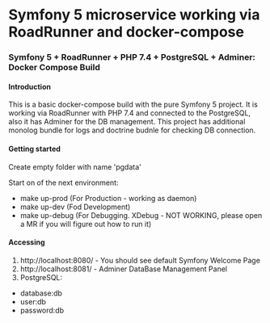 # Symfony 5 microservice working via RoadRunner and docker-compose
### Symfony 5 + RoadRunner + PHP 7.4 + PostgreSQL + Adminer: Docker Compose Build
#### Introduction
This is a basic docker-compose build with the pure Symfony 5 project. It is
working via RoadRunner with PHP 7.4 and connected to the PostgreSQL, also it has Adminer for the DB management.
This project has additional monolog bundle for logs and doctrine budnle for checking DB connection.

#### Getting started
Create empty folder with name 'pgdata'

Start on of the next environment:
* make up-prod (For Production - working as daemon)
* make up-dev (Fod Development)
* make up-debug (For Debugging. XDebug - NOT WORKING, please open a MR if you will figure out how to run it)


#### Accessing
1. http://localhost:8080/ - You should see default Symfony Welcome Page
2. http://localhost:8081/ - Adminer DataBase Management Panel
3. PostgreSQL:
* database:db
* user:db
* password:db
